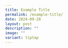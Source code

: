 ```yaml
---
title: Example Title
permalink: /example-title/
date: 2024-09-20
layout: post
description: ""
image: ""
variant: tiptap
---
```

